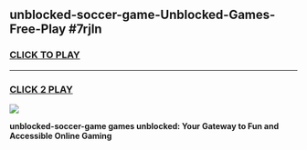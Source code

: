 
## unblocked-soccer-game-Unblocked-Games-Free-Play #7rjln
<h3>
<a href="https://us.freeplayer.one?title=unblocked-soccer-game&ref=9M">CLICK TO PLAY</a></h3>
<hr>

<h3>
<a href="https://us.freeplayer.one?title=unblocked-soccer-game&ref=9M">CLICK 2 PLAY</a>
  
</h3>

<a href="https://us.freeplayer.one?title=unblocked-soccer-game&ref=9M"><img src="https://clearcache.store/games.png"></a>


**unblocked-soccer-game games unblocked: Your Gateway to Fun and Accessible Online Gaming**
